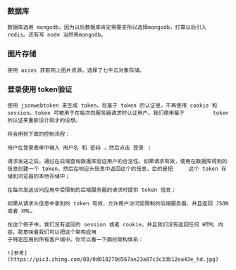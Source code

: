 ### 数据库
    数据库选用 mongodb，因为以后数据库肯定需要变所以选择mongodb，打算以后引入 redis。还有写 node 当然用mongodb。
### 图片存储
    使用 axios 获取网上图片资源，选择了七牛云对象存储。
### 登录使用 token验证
    使用 jsonwebtoken 来生成 token。在基于 token 的认证里，不再使用 cookie 和session。token 可被用于在每次向服务器请求时认证用户。我们使用基于         token 的认证来重新设计刚才的设想。

    将会用到下面的控制流程：

    用户在登录表单中输入 用户名 和 密码 ，然后点击 登录 ；

    请求发送之后，通过在后端查询数据库验证用户的合法性。如果请求有效，使用在数据库得到的信息创建一个 token，然后在响应头信息中返回这个的信息，目的是把     这个 token 存储到浏览器的本地存储中；
    
    在每次发送访问应用中受限制的后端服务器的请求时提供 token 信息；
    
    如果从请求头信息中拿到的 token 有效，允许用户访问受限制的后端服务器，并且返回 JSON 或者 XML。
    
    在这个例子中，我们没有返回的 session 或者 cookie，并且我们没有返回任何 HTML 内容。那意味着我们可以把这个架构应用
    于特定应用的所有客户端中。你可以看一下面的架构体系：
    
    ![参考](https://pic3.zhimg.com/80/0d018270d567ae23a87c3c33b12ea43e_hd.jpg)
